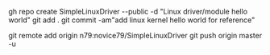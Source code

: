 gh repo create SimpleLinuxDriver --public -d "Linux driver/module hello world"
git add .
git commit -am"add linux kernel hello world for reference"
<!-- git remote set-url origin n79:novice79/SimpleLinuxDriver -->
git remote add origin n79:novice79/SimpleLinuxDriver
git push origin master -u
